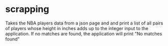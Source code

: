 # scrapping
Takes the NBA players data from a json page and and print a list of all pairs of players whose height in inches adds up to the integer input to the application. If no matches are found, the application will print "No matches found"
